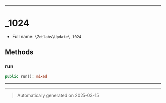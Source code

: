 ***

# _1024





* Full name: `\Zotlabs\Update\_1024`




## Methods


### run



```php
public run(): mixed
```












***


***
> Automatically generated on 2025-03-15
